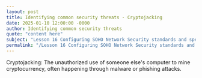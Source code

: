 ```yaml
---
layout: post
title: Identifying common security threats - Cryptojacking
date: 2025-01-10 12:00:00 -0000
author: Identifying common security threats
quote: "content here"
subject: "Lesson 16 Configuring SOHO Network Security standards and specifications"
permalink: "/Lesson 16 Configuring SOHO Network Security standards and specifications/Identifying common security threats/Identifying common security threats - Cryptojacking"
---
```


Cryptojacking: The unauthorized use of someone else's computer to mine cryptocurrency, often happening through malware or phishing attacks.
